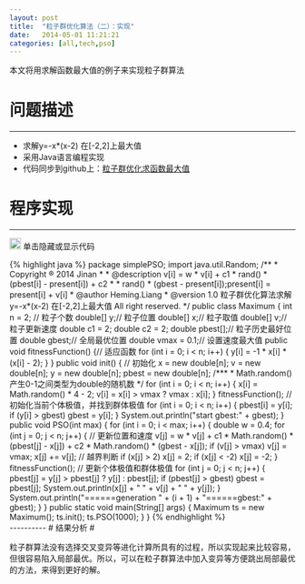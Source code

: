 ```yaml
---
layout: post
title:  "粒子群优化算法（二）：实现"
date:   2014-05-01 11:21:21 
categories: [all,tech,pso]
---
```

本文将用求解函数最大值的例子来实现粒子群算法
# 问题描述 #

----------
+ 求解y=-x*(x-2) 在[-2,2]上最大值
+ 采用Java语言编程实现
+ 代码同步到github上：[粒子群优化求函数最大值](https://github.com/lzhfsailor/EAs/tree/master/EAs/src/simplePSO "粒子群优化求函数最大值")

# 程序实现 #

----------
<input type=image  value=show&hide src="/images/hide.ico"  width ="20" height="20" onclick=display(codeHide)> 单击隐藏或显示代码
<div id=codeHide>
{% highlight java %}
 package simplePSO;
 import java.util.Random;
 /**
  * Copyright &reg; 2014 Jinan
  * 
  * @description v[i] = w * v[i] + c1 * rand() * (pbest[i] - present[i]) + c2 *
  *              rand() * (gbest - present[i]);present[i] = present[i] + v[i]
  * @author Heming.Liang
  * @version 1.0 粒子群优化算法求解y=-x*(x-2) 在[-2,2]上最大值 All right reserved.
  */
 public class Maximum {
 	int n = 2; // 粒子个数
 	double[] y;// 粒子位置
 	double[] x;// 粒子取值
 	double[] v;// 粒子更新速度
 	double c1 = 2;
 	double c2 = 2;
 	double pbest[];// 粒子历史最好位置
 	double gbest;// 全局最优位置
 	double vmax = 0.1;// 设置速度最大值
 	public void fitnessFunction() {// 适应函数
 		for (int i = 0; i < n; i++) {
 			y[i] = -1 * x[i] * (x[i] - 2);
 		}
 	}
 	public void init() { // 初始化
 		x = new double[n];
 		v = new double[n];
 		y = new double[n];
 		pbest = new double[n];
 		/***
 		 * Math.random()产生0-1之间类型为double的随机数
 		 */
 		for (int i = 0; i < n; i++) {
 			x[i] = Math.random() * 4 - 2;
 			v[i] = x[i] > vmax ? vmax : x[i];
 		}
 		fitnessFunction();
 		// 初始化当前个体极值，并找到群体极值
 		for (int i = 0; i < n; i++) {
 			pbest[i] = y[i];
 			if (y[i] > gbest)
 				gbest = y[i];
 		}
 		System.out.println("start gbest:" + gbest);
 	}
 	public void PSO(int max) {
 		for (int i = 0; i < max; i++) {
 			double w = 0.4;
 			for (int j = 0; j < n; j++) {
 				// 更新位置和速度
 				v[j] = w * v[j] + c1 * Math.random() * (pbest[j] - x[j]) + c2
 						* Math.random() * (gbest - x[j]);
 				if (v[j] > vmax)
 					v[j] = vmax;
 				x[j] += v[j];
 				// 越界判断
 				if (x[j] > 2)
 					x[j] = 2;
 				if (x[j] < -2)
 					x[j] = -2;
 			}
 			fitnessFunction();
 			// 更新个体极值和群体极值
 			for (int j = 0; j < n; j++) {
 				pbest[j] = y[j] > pbest[j] ? y[j] : pbest[j];
 				if (pbest[j] > gbest)
 					gbest = pbest[j];
 				System.out.println(x[j] + "  " + v[j] + "  " + y[j]);
 			}
 			System.out.println("======generation " + (i + 1) + "======gbest:"
 					+ gbest);
 		}
 	}
 	public static void main(String[] args) {
 		Maximum ts = new Maximum();
 		ts.init();
 		ts.PSO(1000);
 	}
 }
{% endhighlight %}
</div>
----------
# 结果分析 #

粒子群算法没有选择交叉变异等进化计算所具有的过程，所以实现起来比较容易，但很容易陷入局部最优。所以，<span class="strongFont">可以在粒子群算法中加入变异等方便跳出局部最优的方法，来得到更好的解</span>。

